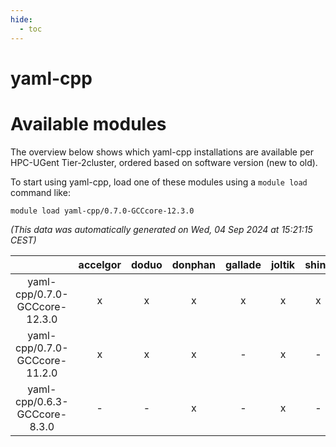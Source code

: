 ```yaml
---
hide:
  - toc
---
```


yaml-cpp
========

# Available modules


The overview below shows which yaml-cpp installations are available per HPC-UGent Tier-2cluster, ordered based on software version (new to old).

To start using yaml-cpp, load one of these modules using a `module load` command like:

```shell
module load yaml-cpp/0.7.0-GCCcore-12.3.0
```

*(This data was automatically generated on Wed, 04 Sep 2024 at 15:21:15 CEST)*  

| |accelgor|doduo|donphan|gallade|joltik|shinx|skitty|
| :---: | :---: | :---: | :---: | :---: | :---: | :---: | :---: |
|yaml-cpp/0.7.0-GCCcore-12.3.0|x|x|x|x|x|x|x|
|yaml-cpp/0.7.0-GCCcore-11.2.0|x|x|x|-|x|-|x|
|yaml-cpp/0.6.3-GCCcore-8.3.0|-|-|x|-|x|-|x|

